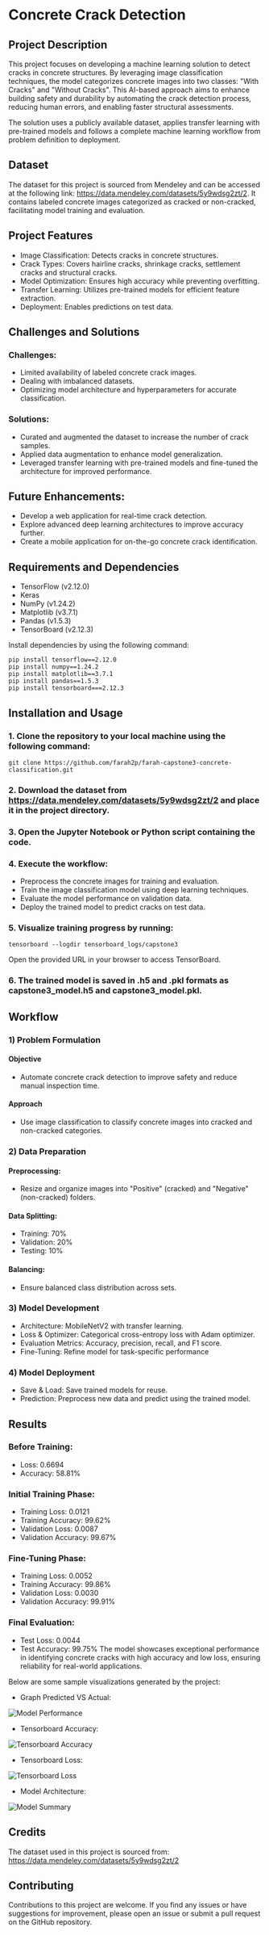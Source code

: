 # Concrete Crack Detection

## Project Description
This project focuses on developing a machine learning solution to detect cracks in concrete structures. By leveraging image classification techniques, the model categorizes concrete images into two classes: "With Cracks" and "Without Cracks". This AI-based approach aims to enhance building safety and durability by automating the crack detection process, reducing human errors, and enabling faster structural assessments.

The solution uses a publicly available dataset, applies transfer learning with pre-trained models and follows a complete machine learning workflow from problem definition to deployment.

## Dataset
The dataset for this project is sourced from Mendeley and can be accessed at the following link: https://data.mendeley.com/datasets/5y9wdsg2zt/2. It contains labeled concrete images categorized as cracked or non-cracked, facilitating model training and evaluation.

## Project Features
- Image Classification: Detects cracks in concrete structures.
- Crack Types: Covers hairline cracks, shrinkage cracks, settlement cracks and structural cracks.
- Model Optimization: Ensures high accuracy while preventing overfitting.
- Transfer Learning: Utilizes pre-trained models for efficient feature extraction.
- Deployment: Enables predictions on test data.

## Challenges and Solutions
### Challenges:
- Limited availability of labeled concrete crack images.
- Dealing with imbalanced datasets.
- Optimizing model architecture and hyperparameters for accurate classification.

### Solutions:
- Curated and augmented the dataset to increase the number of crack samples.
- Applied data augmentation to enhance model generalization.
- Leveraged transfer learning with pre-trained models and fine-tuned the architecture for improved performance.

## Future Enhancements:
- Develop a web application for real-time crack detection.
- Explore advanced deep learning architectures to improve accuracy further.
- Create a mobile application for on-the-go concrete crack identification.

## Requirements and Dependencies
- TensorFlow (v2.12.0)
- Keras
- NumPy (v1.24.2)
- Matplotlib (v3.7.1)
- Pandas (v1.5.3)
- TensorBoard (v2.12.3)

Install dependencies by using the following command:
```shell
pip install tensorflow==2.12.0
pip install numpy==1.24.2
pip install matplotlib==3.7.1
pip install pandas==1.5.3
pip install tensorboard===2.12.3
```
## Installation and Usage
### 1. Clone the repository to your local machine using the following command:
```shell
git clone https://github.com/farah2p/farah-capstone3-concrete-classification.git
```
### 2. Download the dataset from https://data.mendeley.com/datasets/5y9wdsg2zt/2 and place it in the project directory.
### 3. Open the Jupyter Notebook or Python script containing the code.
### 4. Execute the workflow:
- Preprocess the concrete images for training and evaluation.
- Train the image classification model using deep learning techniques.
- Evaluate the model performance on validation data.
- Deploy the trained model to predict cracks on test data.
### 5. Visualize training progress by running:
```shell
tensorboard --logdir tensorboard_logs/capstone3
```
Open the provided URL in your browser to access TensorBoard.
### 6. The trained model is saved in .h5 and .pkl formats as capstone3_model.h5 and capstone3_model.pkl.

## Workflow
### 1) Problem Formulation
#### Objective
- Automate concrete crack detection to improve safety and reduce manual inspection time.
#### Approach
- Use image classification to classify concrete images into cracked and non-cracked categories.

### 2) Data Preparation
#### Preprocessing:
- Resize and organize images into "Positive" (cracked) and "Negative" (non-cracked) folders.
#### Data Splitting:
- Training: 70%
- Validation: 20%
- Testing: 10%
#### Balancing: 
- Ensure balanced class distribution across sets.

### 3) Model Development
- Architecture: MobileNetV2 with transfer learning.
- Loss & Optimizer: Categorical cross-entropy loss with Adam optimizer.
- Evaluation Metrics: Accuracy, precision, recall, and F1 score.
- Fine-Tuning: Refine model for task-specific performance

### 4) Model Deployment
- Save & Load: Save trained models for reuse.
- Prediction: Preprocess new data and predict using the trained model.

## Results
### Before Training:
- Loss: 0.6694
- Accuracy: 58.81%

### Initial Training Phase:
- Training Loss: 0.0121
- Training Accuracy: 99.62%
- Validation Loss: 0.0087
- Validation Accuracy: 99.67%

### Fine-Tuning Phase:
- Training Loss: 0.0052
- Training Accuracy: 99.86%
- Validation Loss: 0.0030
- Validation Accuracy: 99.91%

### Final Evaluation:
- Test Loss: 0.0044
- Test Accuracy: 99.75%
The model showcases exceptional performance in identifying concrete cracks with high accuracy and low loss, ensuring reliability for real-world applications.

Below are some sample visualizations generated by the project:
- Graph Predicted VS Actual:

![Model Performance](farah-model-perfromance.png)

- Tensorboard Accuracy:

![Tensorboard Accuracy](farah-tensorboard-accuracy.png)

- Tensorboard Loss:

![Tensorboard Loss](farah-tensorboard-loss.png)

- Model Architecture:

![Model Summary](farah-model-summary.png)



## Credits
The dataset used in this project is sourced from:
https://data.mendeley.com/datasets/5y9wdsg2zt/2

## Contributing
Contributions to this project are welcome. If you find any issues or have suggestions for improvement, please open an issue or submit a pull request on the GitHub repository.
